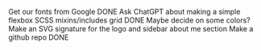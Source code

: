 Get our fonts from Google DONE
Ask ChatGPT about making a simple flexbox SCSS mixins/includes grid DONE
Maybe decide on some colors?
Make an SVG signature for the logo and sidebar about me section
Make a github repo DONE
